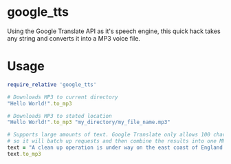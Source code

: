 google_tts
==========

Using the Google Translate API as it's speech engine, this quick hack takes any string and converts it into a MP3 voice file.

Usage
==

```ruby
require_relative 'google_tts'

# Downloads MP3 to current directory
"Hello World!".to_mp3

# Downloads MP3 to stated location
"Hello World!".to_mp3 "my_directory/my_file_name.mp3"

# Supports large amounts of text. Google Translate only allows 100 characters per request 
# so it will batch up requests and then combine the results into one MP3 when complete
text = "A clean up operation is under way on the east coast of England after widespread flooding following the worst tidal surge for 60 years. The surge led to thousands abandoning their homes, although officials hailed improved flood defences."
text.to_mp3
```

